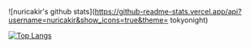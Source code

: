 




![nuricakir's github stats](https://github-readme-stats.vercel.app/api?username=nuricakir&show_icons=true&theme= tokyonight)

[![Top Langs](https://github-readme-stats.vercel.app/api/top-langs/?username=nuricakir&layout=compact)](https://github.com/anuraghazra/github-readme-stats)
